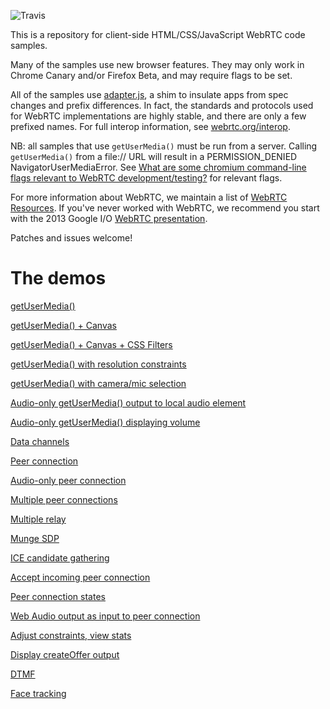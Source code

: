 ![Travis](https://travis-ci.org/paullewis/SimpleTest.svg?branch=master)

This is a repository for client-side HTML/CSS/JavaScript WebRTC code samples.

Many of the samples use new browser features. They may only work in Chrome Canary and/or Firefox Beta, and may require flags to be set.

All of the samples use [adapter.js](https://github.com/GoogleChrome/webrtc/blob/master/samples/web/js/adapter.js), a shim to insulate apps from spec changes and prefix differences. In fact, the standards and protocols used for WebRTC implementations are highly stable, and there are only a few prefixed names. For full interop information, see [webrtc.org/interop](http://www.webrtc.org/interop).

NB: all samples that use `getUserMedia()` must be run from a server. Calling `getUserMedia()` from a file:// URL will result in a PERMISSION_DENIED NavigatorUserMediaError.  See [What are some chromium command-line flags relevant to WebRTC development/testing?](http://www.webrtc.org/chrome#TOC-What-are-some-chromium-command-line-flags-relevant-to-WebRTC-development-testing-) for relevant flags.

For more information about WebRTC, we maintain a list of [WebRTC Resources](https://docs.google.com/document/d/1idl_NYQhllFEFqkGQOLv8KBK8M3EVzyvxnKkHl4SuM8/edit). If you've never worked with WebRTC, we recommend you start with the 2013 Google I/O [WebRTC presentation](http://www.youtube.com/watch?v=p2HzZkd2A40).

Patches and issues welcome!

The demos
=========

[getUserMedia()](http://googlechrome.github.io/webrtc/samples/web/content/getusermedia)

[getUserMedia() + Canvas](http://googlechrome.github.io/webrtc/samples/web/content/getusermedia-canvas)

[getUserMedia() + Canvas + CSS Filters](http://googlechrome.github.io/webrtc/samples/web/content/getusermedia-filter)

[getUserMedia() with resolution constraints](http://googlechrome.github.io/webrtc/samples/web/content/getusermedia-resolution)

[getUserMedia() with camera/mic selection](http://googlechrome.github.io/webrtc/samples/web/content/getusermedia-source)

[Audio-only getUserMedia() output to local audio element](http://googlechrome.github.io/webrtc/samples/web/content/getusermedia-audio)

[Audio-only getUserMedia() displaying volume](http://googlechrome.github.io/webrtc/samples/web/content/getusermedia-volume)

[Data channels](http://googlechrome.github.io/webrtc/samples/web/content/datachannel)

[Peer connection](http://googlechrome.github.io/webrtc/samples/web/content/peerconnection)

[Audio-only peer connection](http://googlechrome.github.io/webrtc/samples/web/content/peerconnection-audio)

[Multiple peer connections](http://googlechrome.github.io/webrtc/samples/web/content/multiple)

[Multiple relay](http://googlechrome.github.io/webrtc/samples/web/content/multiple-relay)

[Munge SDP](http://googlechrome.github.io/webrtc/samples/web/content/munge-sdp)

[ICE candidate gathering](http://googlechrome.github.io/webrtc/samples/web/content/trickle-ice)

[Accept incoming peer connection](http://googlechrome.github.io/webrtc/samples/web/content/pr-answer)

[Peer connection states](http://googlechrome.github.io/webrtc/samples/web/content/peerconnection-states)

[Web Audio output as input to peer connection](http://googlechrome.github.io/webrtc/samples/web/content/webaudio-input)

[Adjust constraints, view stats](http://googlechrome.github.io/webrtc/samples/web/content/constraints)

[Display createOffer output](http://googlechrome.github.io/webrtc/samples/web/content/create-offer)

[DTMF](http://googlechrome.github.io/webrtc/samples/web/content/dtmf)

[Face tracking](http://googlechrome.github.io/webrtc/samples/web/content/face)
